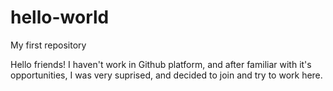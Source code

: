 # hello-world
My first repository

Hello friends!
I haven't work in Github platform, and after familiar with it's opportunities, I was very suprised, and decided to join and try to work here.
